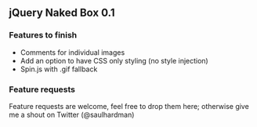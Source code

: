 ## jQuery Naked Box 0.1

### Features to finish

- Comments for individual images
- Add an option to have CSS only styling (no style injection)
- Spin.js with .gif fallback
	
### Feature requests

Feature requests are welcome, feel free to drop them here; otherwise give me a shout on Twitter (@saulhardman)